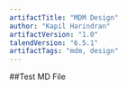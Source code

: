 ```yaml
---
artifactTitle: "MDM Design"
author: "Kapil Harindran"
artifactVersion: "1.0"
talendVersion: "6.5.1"
artifactTags: "mdm, design"
---
```


##Test MD File
